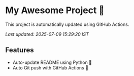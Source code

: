 # My Awesome Project 🚀

This project is automatically updated using GitHub Actions.

_Last updated: 2025-07-09 15:29:20 IST_

## Features
- Auto-update README using Python 🐍
- Auto Git push with GitHub Actions 🤖
